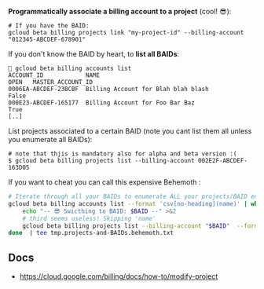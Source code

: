 
**Programmatically associate a billing account to a project** (cool! 😎):

    # If you have the BAID:
    gcloud beta billing projects link "my-project-id" --billing-account "012345-ABCDEF-678901"

If you don't know the BAID by heart, to **list all BAIDs**:

    🐼 gcloud beta billing accounts list
    ACCOUNT_ID            NAME                                                       OPEN   MASTER_ACCOUNT_ID
    0006EA-ABCDEF-23BCBF  Billing Account for Blah blah blash                        False
    000E23-ABCDEF-165177  Billing Account for Foo Bar Baz                            True
    [..]

List projects associated to a certain BAID (note you cant list them all unless you enumerate all BAIDs):

    # note that thjis is mandatory also for alpha and beta version :(
    $ gcloud beta billing projects list --billing-account 002E2F-ABCDEF-163D05

If you want to cheat you can call this expensive Behemoth :

```bash
# Iterate through all your BAIDs to enumerate ALL your projects/BAID enumerations:
gcloud beta billing accounts list --format 'csv[no-heading](name)' | while read BAID ; do
    echo "-- 😎 Swicthing to BAID: $BAID --" >&2
    # third seems useless! Skipping 'name'
    gcloud beta billing projects list --billing-account "$BAID"  --format 'csv[no-heading](billingAccountName,billingEnabled,projectId)'
done  | tee tmp.projects-and-BAIDs.behemoth.txt
```


## Docs

* https://cloud.google.com/billing/docs/how-to/modify-project
